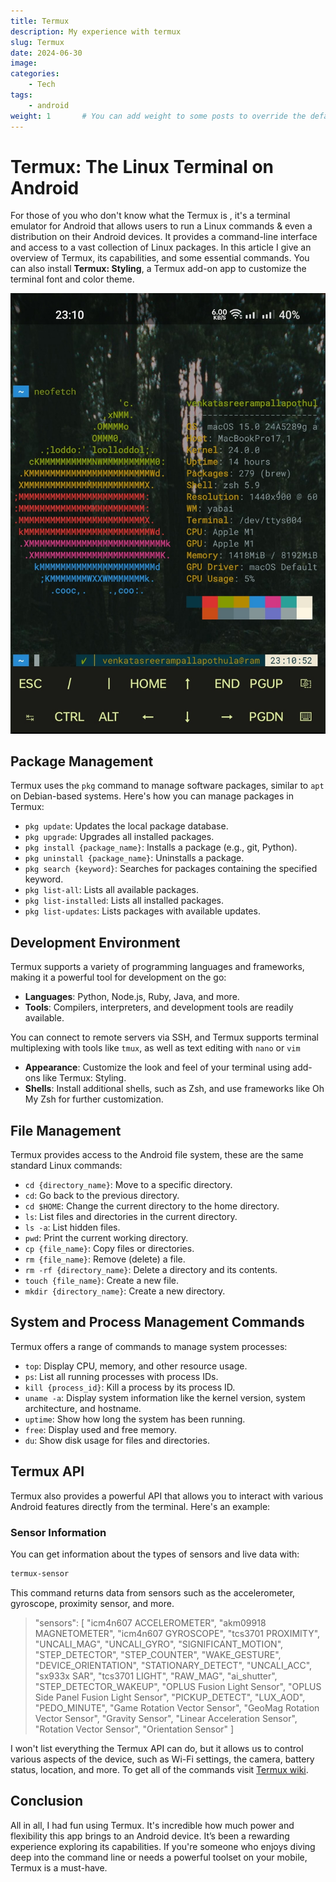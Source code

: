 ```yaml
---
title: Termux
description: My experience with termux
slug: Termux
date: 2024-06-30
image:
categories:
    - Tech
tags:
    - android
weight: 1       # You can add weight to some posts to override the default sorting (date descending)
---
```


# Termux: The Linux Terminal on Android

For those of you who don't know what the Termux is , it's a terminal emulator for Android that allows users to run a Linux commands & even a distribution on their Android devices. It provides a command-line interface and access to a vast collection of Linux packages. In this article I give an overview of Termux, its capabilities, and some essential commands.
You can also install **Termux: Styling**, a Termux add-on app to customize the terminal font and color theme.

![Termux](a.webp) 

## Package Management

Termux uses the `pkg` command to manage software packages, similar to `apt` on Debian-based systems. Here's how you can manage packages in Termux:

- `pkg update`: Updates the local package database.
- `pkg upgrade`: Upgrades all installed packages.
- `pkg install {package_name}`: Installs a package (e.g., git, Python).
- `pkg uninstall {package_name}`: Uninstalls a package.
- `pkg search {keyword}`: Searches for packages containing the specified keyword.
- `pkg list-all`: Lists all available packages.
- `pkg list-installed`: Lists all installed packages.
- `pkg list-updates`: Lists packages with available updates.

## Development Environment

Termux supports a variety of programming languages and frameworks, making it a powerful tool for development on the go:

- **Languages**: Python, Node.js, Ruby, Java, and more.
- **Tools**: Compilers, interpreters, and development tools are readily available.

You can connect to remote servers via SSH, and Termux supports terminal multiplexing with tools like `tmux`, as well as text editing with `nano` or `vim`

- **Appearance**: Customize the look and feel of your terminal using add-ons like Termux: Styling.
- **Shells**: Install additional shells, such as Zsh, and use frameworks like Oh My Zsh for further customization.

## File Management

Termux provides access to the Android file system, these are the same standard Linux commands:

- `cd {directory_name}`: Move to a specific directory.
- `cd`: Go back to the previous directory.
- `cd $HOME`: Change the current directory to the home directory.
- `ls`: List files and directories in the current directory.
- `ls -a`: List hidden files.
- `pwd`: Print the current working directory.
- `cp {file_name}`: Copy files or directories.
- `rm {file_name}`: Remove (delete) a file.
- `rm -rf {directory_name}`: Delete a directory and its contents.
- `touch {file_name}`: Create a new file.
- `mkdir {directory_name}`: Create a new directory.

## System and Process Management Commands

Termux offers a range of commands to manage system processes:

- `top`: Display CPU, memory, and other resource usage.
- `ps`: List all running processes with process IDs.
- `kill {process_id}`: Kill a process by its process ID.
- `uname -a`: Display system information like the kernel version, system architecture, and hostname.
- `uptime`: Show how long the system has been running.
- `free`: Display used and free memory.
- `du`: Show disk usage for files and directories.

## Termux API

Termux also provides a powerful API that allows you to interact with various Android features directly from the terminal. Here's an example:

### Sensor Information

You can get information about the types of sensors and live data with:

```bash
termux-sensor
```
This command returns data from sensors such as the accelerometer, gyroscope, proximity sensor, and more.

>"sensors": [    "icm4n607 ACCELEROMETER",    "akm09918 MAGNETOMETER",    "icm4n607 GYROSCOPE",    "tcs3701 PROXIMITY",    "UNCALI_MAG",    "UNCALI_GYRO",    "SIGNIFICANT_MOTION",    "STEP_DETECTOR",    "STEP_COUNTER",    "WAKE_GESTURE",    "DEVICE_ORIENTATION",    "STATIONARY_DETECT",    "UNCALI_ACC",    "sx933x SAR",    "tcs3701 LIGHT",    "RAW_MAG",    "ai_shutter",    "STEP_DETECTOR_WAKEUP",    "OPLUS Fusion Light Sensor",    "OPLUS Side Panel Fusion Light Sensor",    "PICKUP_DETECT",    "LUX_AOD",    "PEDO_MINUTE",    "Game Rotation Vector Sensor",    "GeoMag Rotation Vector Sensor",    "Gravity Sensor",    "Linear Acceleration Sensor",    "Rotation Vector Sensor",    "Orientation Sensor"  ]

I won't list everything the Termux API can do, but it allows us to control various aspects of the device, such as Wi-Fi settings, the camera, battery status, location, and more. To get all of the commands visit [Termux wiki](https://wiki.termux.com/wiki/Termux:API).

## Conclusion

All in all, I had fun using Termux. It's incredible how much power and flexibility this app brings to an Android device. It’s been a rewarding experience exploring its capabilities. If you're someone who enjoys diving deep into the command line or needs a powerful toolset on your mobile, Termux is a must-have.



